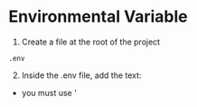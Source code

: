 # Environmental Variable
1. Create a file at the root of the project
```
.env
```
2. Inside the .env file, add the text:
- you must use '